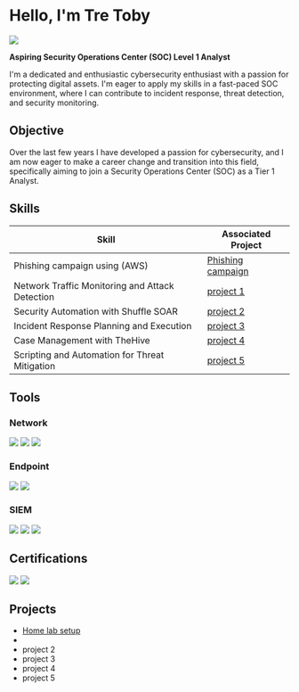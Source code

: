 # Hello, I'm Tre Toby
<a href="https://linkedin.com/in/tre-toby-8b5131292/"><img src="https://img.shields.io/badge/-LinkedIn-0072b1?&style=for-the-badge&logo=linkedin&logoColor=white" /></a>

**Aspiring Security Operations Center (SOC) Level 1 Analyst**

I'm a dedicated and enthusiastic cybersecurity enthusiast with a passion for protecting digital assets. I'm eager to apply my skills in a fast-paced SOC environment, where I can contribute to incident response, threat detection, and security monitoring. 

## Objective

Over the last few years I have developed a passion for cybersecurity, and I am now eager to make a career change and transition into this field, specifically aiming to join a Security Operations Center (SOC) as a Tier 1 Analyst.

## Skills

| Skill                                         | Associated Project         |
|-----------------------------------------------|----------------------------|
| Phishing campaign using (AWS)        | <a href="https://github.com/tretoby/Home-Lab">Phishing campaign</a>|
| Network Traffic Monitoring and Attack Detection |<a href="https://github.com/tretoby/Azure-Goat.git">project 1</a>|
| Security Automation with Shuffle SOAR         | <a href="https://google.com">project 2</a>|
| Incident Response Planning and Execution      | <a href="https://google.com">project 3</a>|
| Case Management with TheHive                  | <a href="https://google.com">project 4</a>|
| Scripting and Automation for Threat Mitigation | <a href="https://google.com">project 5</a>|

## Tools

### Network
<div>
    <img src="https://img.shields.io/badge/-Wireshark-1679A7?&style=for-the-badge&logo=Wireshark&logoColor=white" />
    <img src="https://img.shields.io/badge/-Suricata-EF3B2D?&style=for-the-badge&logo=Suricata&logoColor=white" />
    <img src="https://img.shields.io/badge/-Zeek-777BB4?&style=for-the-badge&logo=Zeek&logoColor=white" />
</div>

### Endpoint
<div>
    <img src="https://img.shields.io/badge/-Microsoft_Defender_for_Endpoint-00A4EF?&style=for-the-badge&logo=Microsoft&logoColor=white" />
    <img src="https://img.shields.io/badge/-Velociraptor-4B275F?&style=for-the-badge&logo=Velociraptor&logoColor=white" />
</div>

### SIEM
<div>
    <img src="https://img.shields.io/badge/-Microsoft_Sentinel-0078D4?&style=for-the-badge&logo=Microsoft&logoColor=white" />
    <img src="https://img.shields.io/badge/-Splunk-000000?&style=for-the-badge&logo=Splunk&logoColor=white" />
    <img src="https://img.shields.io/badge/-Elastic-005571?&style=for-the-badge&logo=Elastic&logoColor=white" />
</div>

## Certifications

<div>
<img src="https://img.shields.io/badge/-Security%2B-FF0000?&style=for-the-badge&logo=CompTIA&logoColor=white" />

<img src="https://img.shields.io/badge/Google-Cybersecurity-4285F4?&style=for-the-badge&logo=google&logoColor=white" />



</div>

## Projects
- <a href="https://github.com/tretoby/Home-Lab">Home lab setup</a>
- 
- project 2
- project 3
- project 4
- project 5

<!--
**tretoby/tretoby** is a ✨ _special_ ✨ repository because its `README.md` (this file) appears on your GitHub profile.

Here are some ideas to get you started:

- 🔭 I’m currently working on ...
- 🌱 I’m currently learning ...
- 👯 I’m looking to collaborate on ...
- 🤔 I’m looking for help with ...
- 💬 Ask me about ...
- 📫 How to reach me: ...
- 😄 Pronouns: ...
- ⚡ Fun fact: ...
-->
